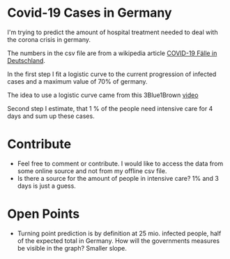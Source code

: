 
Covid-19 Cases in Germany
=========================

I'm trying to predict the amount of hospital treatment needed to deal with the corona crisis in
germany.

The numbers in the csv file are from a wikipedia article [COVID-19 Fälle in
Deutschland](https://de.wikipedia.org/wiki/COVID-19-Fälle_in_Deutschland).

In the first step I fit a logistic curve to the current progression of infected cases and a
maximum value of 70% of germany.

The idea to use a logistic curve came from this 3Blue1Brown [video](https://www.youtube.com/watch?v=Kas0tIxDvrg&t=473s)

Second step I estimate, that 1 % of the people need intensive care for 4 days and sum up
these cases.

Contribute
==========

* Feel free to comment or contribute. I would like to access the data from some online source and
  not from my offline csv file.
* Is there a source for the amount of people in intensive care? 1% and 3 days is just a guess.

Open Points
===========

* Turning point prediction is by definition at 25 mio. infected people, half of the expected
  total in Germany. How will the governments measures be visible in the graph? Smaller slope.
